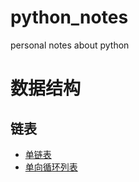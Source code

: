# python_notes
personal notes about python


# 数据结构
## 链表
- [单链表](https://github.com/zhangyunwu/python_notes/blob/main/data_structure/single_link_list.py)
- [单向循环列表](https://github.com/zhangyunwu/python_notes/blob/main/data_structure/single_cycle_link_list.py)